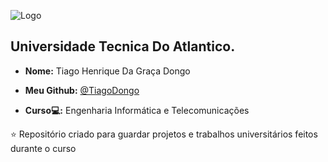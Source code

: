 ![Logo](https://github.com/TiagoDongo/UTA/assets/167580464/b300cf9c-d8d0-4a9d-a55e-8f7b969d994c)

## Universidade Tecnica Do Atlantico.

* **Nome:** Tiago Henrique Da Graça Dongo 

* **Meu Github:** [@TiagoDongo](https://github.com/TiagoDongo) 


* **Curso💻:** Engenharia Informática e Telecomunicações 
 
⭐ Repositório criado para guardar projetos e trabalhos universitários feitos durante o curso 

